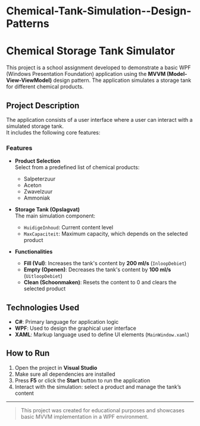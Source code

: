 # Chemical-Tank-Simulation--Design-Patterns

# Chemical Storage Tank Simulator

This project is a school assignment developed to demonstrate a basic WPF (Windows Presentation Foundation) application using the **MVVM (Model-View-ViewModel)** design pattern. The application simulates a storage tank for different chemical products.

## Project Description

The application consists of a user interface where a user can interact with a simulated storage tank.  
It includes the following core features:

### Features

- **Product Selection**  
  Select from a predefined list of chemical products:
  - Salpeterzuur
  - Aceton
  - Zwavelzuur
  - Ammoniak

- **Storage Tank (Opslagvat)**  
  The main simulation component:
  - `HuidigeInhoud`: Current content level
  - `MaxCapaciteit`: Maximum capacity, which depends on the selected product

- **Functionalities**
  - **Fill (Vul)**: Increases the tank's content by **200 ml/s** (`InloopDebiet`)
  - **Empty (Openen)**: Decreases the tank's content by **100 ml/s** (`UitloopDebiet`)
  - **Clean (Schoonmaken)**: Resets the content to 0 and clears the selected product

## Technologies Used

- **C#**: Primary language for application logic  
- **WPF**: Used to design the graphical user interface  
- **XAML**: Markup language used to define UI elements (`MainWindow.xaml`)  

## How to Run

1. Open the project in **Visual Studio**
2. Make sure all dependencies are installed
3. Press **F5** or click the **Start** button to run the application
4. Interact with the simulation: select a product and manage the tank’s content

---

> This project was created for educational purposes and showcases basic MVVM implementation in a WPF environment.

